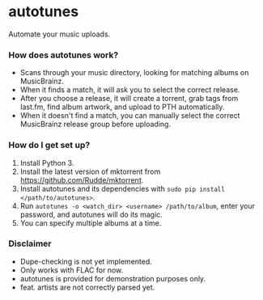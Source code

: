 # autotunes #

Automate your music uploads.

### How does autotunes work? ###

* Scans through your music directory, looking for matching albums on MusicBrainz.
* When it finds a match, it will ask you to select the correct release.
* After you choose a release, it will create a torrent, grab tags from last.fm, find album artwork, and upload to PTH automatically.
* When it doesn't find a match, you can manually select the correct MusicBrainz release group before uploading.

### How do I get set up? ###

1. Install Python 3.
2. Install the latest version of mktorrent from https://github.com/Rudde/mktorrent.
3. Install autotunes and its dependencies with `sudo pip install </path/to/autotunes>`.
4. Run `autotunes -o <watch_dir> <username> /path/to/album`, enter your password, and autotunes will do its magic.
5. You can specify multiple albums at a time.

### Disclaimer ###

* Dupe-checking is not yet implemented.
* Only works with FLAC for now.
* autotunes is provided for demonstration purposes only.
* feat. artists are not correctly parsed yet.
